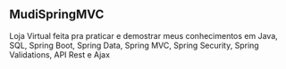 ## MudiSpringMVC

Loja Virtual feita pra praticar e demostrar meus conhecimentos em Java, SQL, Spring Boot, Spring Data, Spring MVC, Spring Security, Spring Validations, API Rest e Ajax
